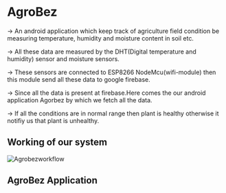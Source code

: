 # AgroBez
-> An android application which keep track of agriculture field condition be measuring temperature,
humidity and moisture content in soil etc.

-> All these data are measured by the DHT(Digital temperature and humidity) sensor and moisture sensors.

-> These sensors are connected to ESP8266 NodeMcu(wifi-module) then this module send all these data to google firebase.

-> Since all the data is present at firebase.Here comes the our android application Agorbez by which we fetch all the data.

-> If all the conditions are in normal range then plant is healthy otherwise it notifiy us that plant is unhealthy.

<h2>Working of our system</h2>

![Agrobezworkflow](https://user-images.githubusercontent.com/76621101/202842653-4ed43e3e-652d-46b2-bc3d-5f3c437cc2e8.PNG)

<h2>AgroBez Application</h2>


